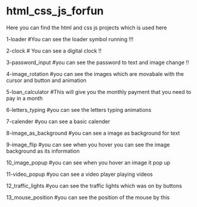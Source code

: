 # html_css_js_forfun

Here you can find the html and css js projects which is used here

1-loader #You can see the loader symbol running !!!

2-clock # You can see a digital clock !!

3-password_input #you can see the password to text and image change !!

4-image_rotation #you can see the images which are movabale with the cursor and button and animation

5-loan_calculator #This will give you the monthly payment that you need to pay in a month

6-letters_typing #you can see the letters typing animations 

7-calender #you can see a  basic calender

8-image_as_background #you can see a image as background for text 

9-image_flip #you can see when you hover you can see the image background as its information

10_image_popup #you can see when you hover an image it pop up

11-video_popup #you can see a video player playing videos

12_traffic_lights #you can see the traffic lights which was on by buttons

13_mouse_position #you can see the position of the mouse by this


